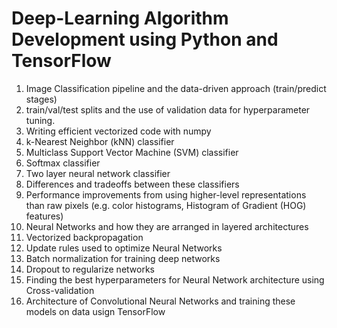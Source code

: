 # Deep-Learning Algorithm Development using Python and TensorFlow

1. Image Classification pipeline and the data-driven approach (train/predict stages)  <br />
2. train/val/test splits and the use of validation data for hyperparameter tuning. <br />
3. Writing efficient vectorized code with numpy  <br />
4. k-Nearest Neighbor (kNN) classifier  <br />
5. Multiclass Support Vector Machine (SVM) classifier  <br />
6. Softmax classifier  <br />
7. Two layer neural network classifier  <br />
8. Differences and tradeoffs between these classifiers <br />
9. Performance improvements from using higher-level representations than raw pixels (e.g. color histograms, Histogram of Gradient (HOG) features) <br />
10. Neural Networks and how they are arranged in layered architectures <br />
11. Vectorized backpropagation <br />
12. Update rules used to optimize Neural Networks  <br />
13. Batch normalization for training deep networks <br />
14. Dropout to regularize networks <br />
15. Finding the best hyperparameters for Neural Network architecture using Cross-validation<br />
16. Architecture of Convolutional Neural Networks and training these models on data usign TensorFlow <br />
